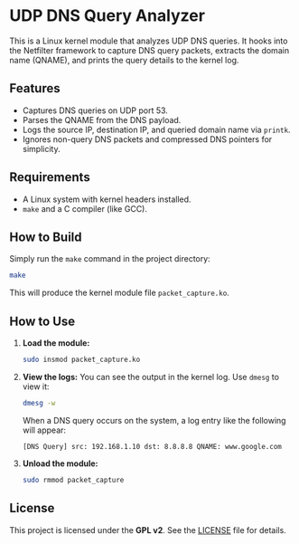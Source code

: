 # UDP DNS Query Analyzer

This is a Linux kernel module that analyzes UDP DNS queries. It hooks into the Netfilter framework to capture DNS query packets, extracts the domain name (QNAME), and prints the query details to the kernel log.

## Features

- Captures DNS queries on UDP port 53.
- Parses the QNAME from the DNS payload.
- Logs the source IP, destination IP, and queried domain name via `printk`.
- Ignores non-query DNS packets and compressed DNS pointers for simplicity.

## Requirements

- A Linux system with kernel headers installed.
- `make` and a C compiler (like GCC).

## How to Build

Simply run the `make` command in the project directory:

```sh
make
```

This will produce the kernel module file `packet_capture.ko`.

## How to Use

1.  **Load the module:**
    ```sh
    sudo insmod packet_capture.ko
    ```

2.  **View the logs:**
    You can see the output in the kernel log. Use `dmesg` to view it:
    ```sh
    dmesg -w
    ```
    When a DNS query occurs on the system, a log entry like the following will appear:
    ```
    [DNS Query] src: 192.168.1.10 dst: 8.8.8.8 QNAME: www.google.com
    ```

3.  **Unload the module:**
    ```sh
    sudo rmmod packet_capture
    ```

## License

This project is licensed under the **GPL v2**. See the [LICENSE](LICENSE) file for details.
